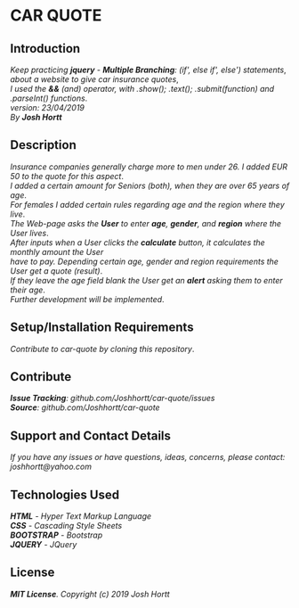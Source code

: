 # CAR QUOTE


## Introduction

_Keep practicing **jquery** - **Multiple Branching**: (if', else if', else') statements_,<br/>
_about a website to give car insurance quotes_,<br/>
_I used the **&&** (and) operator, with .show(); .text(); .submit(function) and .parseInt() functions_.<br/>
_version: 23/04/2019_<br/>
_By **Josh Hortt**_

## Description
_Insurance companies generally charge more to men under 26. I added EUR 50 to the quote for this aspect_.<br/>
_I added a certain amount for Seniors (both), when they are over 65 years of age_.<br/>
_For females I added certain rules regarding age and the region where they live_.<br/>
_The Web-page asks the **User** to enter **age**, **gender**, and **region** where the User lives_.<br/>
_After inputs when a User clicks the **calculate** button, it calculates the monthly amount the User_<br/>
_have to pay. Depending certain age, gender and region requirements the User get a quote (result)_.<br/>
_If they leave the age field blank the User get an **alert** asking them to enter their age_.<br/>
_Further development will be implemented_.

## Setup/Installation Requirements

_Contribute to car-quote by cloning this repository_.

## Contribute

_**Issue Tracking**: github.com/Joshhortt/car-quote/issues_<br/>
_**Source**: github.com/Joshhortt/car-quote_

## Support and Contact Details

_If you have any issues or have questions, ideas, concerns, please contact: joshhortt@yahoo.com_

## Technologies Used

_**HTML** - Hyper Text Markup Language_<br/>
_**CSS** - Cascading Style Sheets_<br/>
_**BOOTSTRAP** - Bootstrap_</br>
_**JQUERY** - JQuery_

## License

_**MIT License**. Copyright (c) 2019 Josh Hortt_
